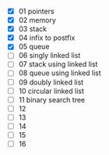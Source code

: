 - [x] 01 pointers  
- [x] 02 memory
- [x] 03 stack
- [x] 04 infix to postfix
- [x] 05 queue
- [ ] 06 singly linked list
- [ ] 07 stack using linked list
- [ ] 08 queue using linked list
- [ ] 09 doubly linked list
- [ ] 10 circular linked list
- [ ] 11 binary search tree
- [ ] 12
- [ ] 13
- [ ] 14
- [ ] 15
- [ ] 16